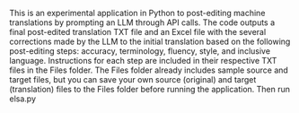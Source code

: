 This is an experimental application in Python to post-editing machine translations by prompting an LLM through API calls.
The code outputs a final post-edited translation TXT file and an Excel file with the several corrections made by the LLM to the initial translation based on the following post-editing steps: accuracy, terminology, fluency, style, and inclusive language.
Instructions for each step are included in their respective TXT files in the Files folder.
The Files folder already includes sample source and target files, but you can save your own source (original) and target (translation) files to the Files folder before running the application.
Then run elsa.py
